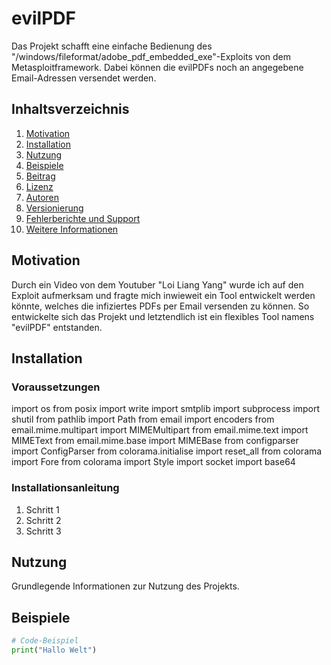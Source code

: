# evilPDF

Das Projekt schafft eine einfache Bedienung des "/windows/fileformat/adobe_pdf_embedded_exe"-Exploits von dem Metasploitframework. Dabei können die evilPDFs noch an angegebene Email-Adressen versendet werden.

## Inhaltsverzeichnis
1. [Motivation](#Motivation)
1. [Installation](#installation)
2. [Nutzung](#nutzung)
3. [Beispiele](#beispiele)
4. [Beitrag](#beitrag)
5. [Lizenz](#lizenz)
6. [Autoren](#autoren)
7. [Versionierung](#versionierung)
8. [Fehlerberichte und Support](#fehlerberichte-und-support)
9. [Weitere Informationen](#weitere-informationen)

## Motivation

Durch ein Video von dem Youtuber "Loi Liang Yang" wurde ich auf den Exploit aufmerksam und fragte mich inwieweit ein Tool entwickelt werden könnte, welches die infiziertes PDFs per Email versenden zu können. So entwickelte sich das Projekt und letztendlich ist ein flexibles Tool namens "evilPDF" entstanden.

## Installation

### Voraussetzungen

import os
from posix import write
import smtplib
import subprocess
import shutil
from pathlib import Path
from email import encoders
from email.mime.multipart import MIMEMultipart
from email.mime.text import MIMEText
from email.mime.base import MIMEBase
from configparser import ConfigParser
from colorama.initialise import reset_all
from colorama import Fore
from colorama import Style
import socket
import base64

### Installationsanleitung

1. Schritt 1
2. Schritt 2
3. Schritt 3

## Nutzung

Grundlegende Informationen zur Nutzung des Projekts.

## Beispiele

```python
# Code-Beispiel
print("Hallo Welt")
